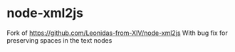 node-xml2js
===========

Fork of https://github.com/Leonidas-from-XIV/node-xml2js
With bug fix for preserving spaces in the text nodes